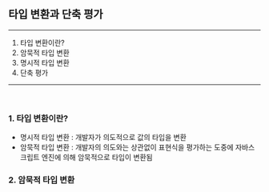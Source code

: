 ## 타입 변환과 단축 평가

---

1. 타입 변환이란?
2. 암묵적 타입 변환
3. 명시적 타입 변환
4. 단축 평가

---

<br/>

### **1. 타입 변환이란?**

- 명시적 타입 변환 : 개발자가 의도적으로 값의 타입을 변환
- 암묵적 타입 변환 : 개발자의 의도와는 상관없이 표현식을 평가하는 도중에 자바스크립트 엔진에 의해 암묵적으로 타입이 변환됨

### **2. 암묵적 타입 변환**

